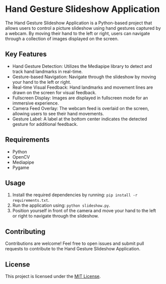# Hand Gesture Slideshow Application

The Hand Gesture Slideshow Application is a Python-based project that allows users to control a picture slideshow using hand gestures captured by a webcam. By moving their hand to the left or right, users can navigate through a collection of images displayed on the screen.

## Key Features

- Hand Gesture Detection: Utilizes the Mediapipe library to detect and track hand landmarks in real-time.
- Gesture-based Navigation: Navigate through the slideshow by moving your hand to the left or right.
- Real-time Visual Feedback: Hand landmarks and movement lines are drawn on the screen for visual feedback.
- Fullscreen Display: Images are displayed in fullscreen mode for an immersive experience.
- Camera Feed Overlay: The webcam feed is overlaid on the screen, allowing users to see their hand movements.
- Gesture Label: A label at the bottom center indicates the detected gesture for additional feedback.


## Requirements

- Python
- OpenCV
- Mediapipe
- Pygame

## Usage

1. Install the required dependencies by running: `pip install -r requirements.txt`.
2. Run the application using: `python slideshow.py`.
3. Position yourself in front of the camera and move your hand to the left or right to navigate through the slideshow.

## Contributing

Contributions are welcome! Feel free to open issues and submit pull requests to contribute to the Hand Gesture Slideshow Application.

## License

This project is licensed under the [MIT License](LICENSE).

